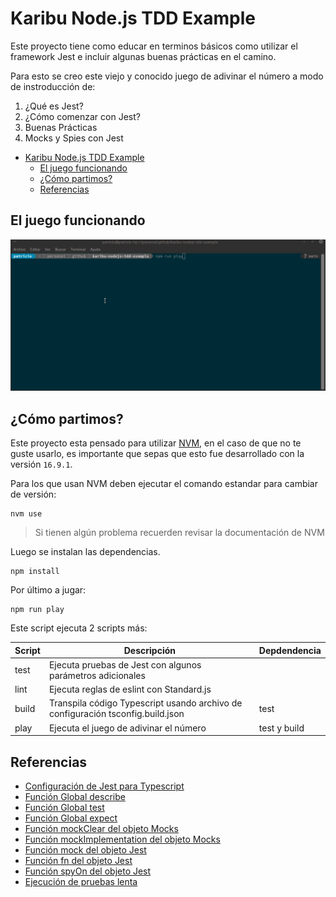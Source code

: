 # Karibu Node.js TDD Example

Este proyecto tiene como educar en terminos básicos como utilizar el framework Jest e incluir algunas buenas prácticas en el camino.

Para esto se creo este viejo y conocido juego de adivinar el número a modo de instroducción de:

1. ¿Qué es Jest?
2. ¿Cómo comenzar con Jest?
3. Buenas Prácticas
4. Mocks y Spies con Jest

- [Karibu Node.js TDD Example](#karibu-nodejs-tdd-example)
  - [El juego funcionando](#el-juego-funcionando)
  - [¿Cómo partimos?](#cómo-partimos)
  - [Referencias](#referencias)

## El juego funcionando

![](docs/guess-number-play.gif)


## ¿Cómo partimos?

Este proyecto esta pensado para utilizar [NVM](https://github.com/nvm-sh/nvm), en el caso de que no te guste usarlo, es importante que sepas que esto fue desarrollado con la versión `16.9.1`.

Para los que usan NVM deben ejecutar el comando estandar para cambiar de versión:

```shell
nvm use
```

> Si tienen algún problema recuerden revisar la documentación de NVM

Luego se instalan las dependencias.

```shell
npm install
```

Por último a jugar:

```shell
npm run play
```

Este script ejecuta 2 scripts más:

| Script | Descripción                                                                     | Depdendencia |
| ------ | ------------------------------------------------------------------------------- | ------------ |
| test   | Ejecuta pruebas de Jest con algunos parámetros adicionales                      |              |
| lint   | Ejecuta reglas de eslint con Standard.js                                        |              |
| build  | Transpila código Typescript usando archivo de configuración tsconfig.build.json | test         |
| play   | Ejecuta el juego de adivinar el número                                          | test y build |


## Referencias

- [Configuración de Jest para Typescript](https://jestjs.io/docs/getting-started#using-typescript)
- [Función Global describe](https://jestjs.io/docs/api#describename-fn)
- [Función Global test](https://jestjs.io/docs/api#testname-fn-timeout)
- [Función Global expect](https://jestjs.io/docs/expect#expectvalue)
- [Función mockClear del objeto Mocks](https://jestjs.io/docs/mock-function-api#mockfnmockclear)
- [Función mockImplementation del objeto Mocks](https://jestjs.io/docs/mock-function-api#mockfnmockimplementationfn)
- [Función mock del objeto Jest](https://jestjs.io/docs/jest-object#jestmockmodulename-factory-options)
- [Función fn del objeto Jest](https://jestjs.io/docs/jest-object#jestfnimplementation)
- [Función spyOn del objeto Jest](https://jestjs.io/docs/jest-object#jestspyonobject-methodname)
- [Ejecución de pruebas lenta](https://jestjs.io/docs/troubleshooting#tests-are-extremely-slow-on-docker-andor-continuous-integration-ci-server)